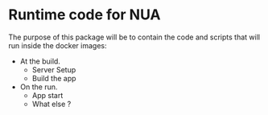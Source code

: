 # Runtime code for NUA

The purpose of this package will be to contain the code and scripts that will run inside the docker images:

- At the build.
   - Server Setup
   - Build the app
- On the run.
   - App start
   - What else ?

